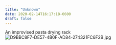 ```yaml
---
title: "Unknown"
date: 2020-02-14T16:17:18-0600
draft: false
---
```


An improvised pasta drying rack ![D9BBC8F7-DE57-4B0F-AD84-274321FC6F2B.jpg](https://ianwhitney.micro.blog/uploads/2020/932769d60f.jpg)
